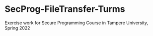 # SecProg-FileTransfer-Turms
Exercise work for Secure Programming Course in Tampere University, Spring 2022
